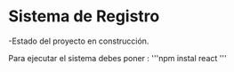<h1>  Sistema de Registro</h1>
-Estado del proyecto en construcción.


Para ejecutar el sistema debes poner :
'''npm instal react '''
